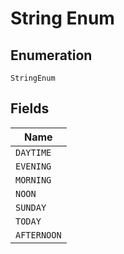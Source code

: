 
# String Enum

## Enumeration

`StringEnum`

## Fields

| Name |
|  --- |
| `DAYTIME` |
| `EVENING` |
| `MORNING` |
| `NOON` |
| `SUNDAY` |
| `TODAY` |
| `AFTERNOON` |

